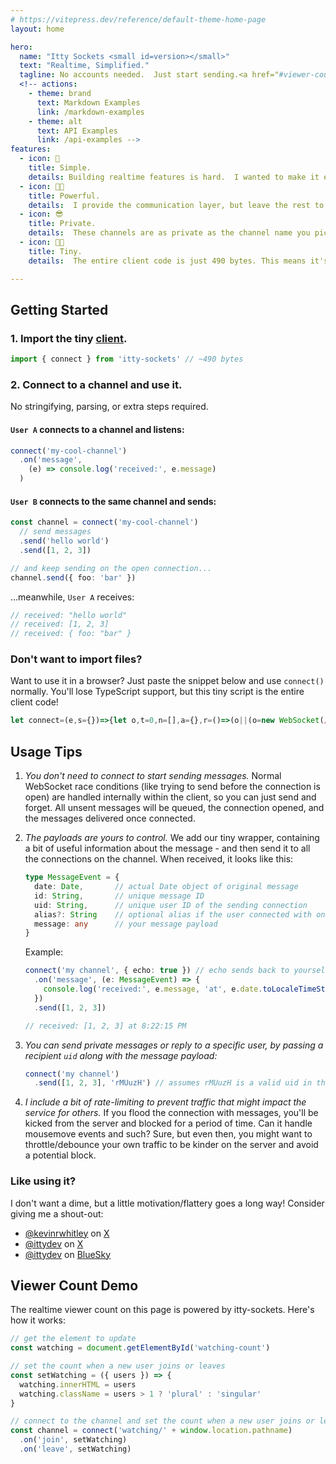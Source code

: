 ```yaml
---
# https://vitepress.dev/reference/default-theme-home-page
layout: home

hero:
  name: "Itty Sockets <small id=version></small>"
  text: "Realtime, Simplified."
  tagline: No accounts needed.  Just start sending.<a href="#viewer-count-demo" id="watching">There <span id="watching-count"></span> on this page. *</a>
  <!-- actions:
    - theme: brand
      text: Markdown Examples
      link: /markdown-examples
    - theme: alt
      text: API Examples
      link: /api-examples -->
features:
  - icon: 🚀
    title: Simple.
    details: Building realtime features is hard.  I wanted to make it easy <i>(mostly for myself)</i>.<br /><br /> Like... really easy.
  - icon: 💪🏼
    title: Powerful.
    details:  I provide the communication layer, but leave the rest to you.  Your payloads can be anything you want.
  - icon: 😎
    title: Private.
    details:  These channels are as private as the channel name you pick.  Plus, I log nothing, track nothing, and store nothing. That's easier for me, and safer for you.
  - icon: 😶‍🌫️
    title: Tiny.
    details:  The entire client code is just 490 bytes. This means it's easy to include anywhere you need it, even in the browser.

---
```


## Getting Started

### 1. Import the tiny [client](https://npmjs.com/package/itty-sockets).
```ts
import { connect } from 'itty-sockets' // ~490 bytes
```

### 2. Connect to a channel and use it.

No stringifying, parsing, or extra steps required.

#### `User A` connects to a channel and listens:
```ts
connect('my-cool-channel')
  .on('message',
    (e) => console.log('received:', e.message)
  )
```

#### `User B` connects to the same channel and sends:
```ts
const channel = connect('my-cool-channel')
  // send messages
  .send('hello world')
  .send([1, 2, 3])

// and keep sending on the open connection...
channel.send({ foo: 'bar' })
```

...meanwhile, `User A` receives:

```ts
// received: "hello world"
// received: [1, 2, 3]
// received: { foo: "bar" }
```

### Don't want to import files?
Want to use it in a browser?  Just paste the snippet below and use `connect()` normally.  You'll lose TypeScript support, but this tiny script is the entire client code!

```ts
let connect=(e,s={})=>{let o,t=0,n=[],a={},r=()=>(o||(o=new WebSocket(/^wss?:/.test(e)?e:"wss://ittysockets.io/c/"+e+"?"+new URLSearchParams(s)),o.onclose=()=>{t=0,o=null;for(let e of a.close??[])e()},o.onopen=()=>{for(;n.length;)o?.send(n.shift());for(let e of a.open??[])e();t&&o?.close()},o.onmessage=(e,s=JSON.parse(e.data))=>{for(let e of a[s.type??"message"]??[])e({...s,date:new Date(s.date)})}),l);const l=new Proxy(r,{get:(e,s)=>({close:()=>(1==o?.readyState?o.close():t=1,l),open:r,send:(e,s)=>(e=JSON.stringify(e),e=s?"@@"+s+"@@"+e:e,1==o?.readyState?(o.send(e),l):(n.push(e),r())),push:(e,s)=>(t=1,l.send(e,s)),on:(e,s)=>((a[e]??=[]).push(s),r()),remove:(e,s,o=a[e],t=o?.indexOf(s)??-1)=>(~t&&o?.splice(t,1),r())}[s])});return l};
```

## Usage Tips
1. *You don't need to connect to start sending messages.*
Normal WebSocket race conditions (like trying to send before the connection is open) are handled internally within the client, so you can just send and forget.
All unsent messages will be queued, the connection opened, and the messages delivered once connected.

1. *The payloads are yours to control.*  We add our tiny wrapper, containing a bit of useful information about the message - and then send it to all the connections on the channel.  When received, it looks like this:

    ```ts
    type MessageEvent = {
      date: Date,       // actual Date object of original message
      id: String,       // unique message ID
      uid: String,      // unique user ID of the sending connection
      alias?: String    // optional alias if the user connected with one
      message: any      // your message payload
    }
    ```

    Example:
    ```ts
    connect('my channel', { echo: true }) // echo sends back to yourself for testing
      .on('message', (e: MessageEvent) => {
        console.log('received:', e.message, 'at', e.date.toLocaleTimeString())
      })
      .send([1, 2, 3])

    // received: [1, 2, 3] at 8:22:15 PM
    ```

1. *You can send private messages or reply to a specific user, by passing a recipient `uid` along with the message payload:*
    ```ts
    connect('my channel')
      .send([1, 2, 3], 'rMUuzH') // assumes rMUuzH is a valid uid in the channel
    ```

1. *I include a bit of rate-limiting to prevent traffic that might impact the service for others.* If you flood the connection with messages, you'll be kicked from the server and blocked for a period of time.  Can it handle mousemove events and such?  Sure, but even then, you might want to throttle/debounce your own traffic to be kinder on the server and avoid a potential block.

### Like using it?
I don't want a dime, but a little motivation/flattery goes a long way! Consider giving me a shout-out:
  - [@kevinrwhitley](https://x.com/kevinrwhitley) on [X](https://x.com)
  - [@ittydev](https://x.com/ittydev) on [X](https://x.com)
  - [@ittydev](https://bsky.app/profile/itty.dev) on [BlueSky](https://bsky.app)


## Viewer Count Demo
The realtime viewer count on this page is powered by itty-sockets.  Here's how it works:
```ts
// get the element to update
const watching = document.getElementById('watching-count')

// set the count when a new user joins or leaves
const setWatching = ({ users }) => {
  watching.innerHTML = users
  watching.className = users > 1 ? 'plural' : 'singular'
}

// connect to the channel and set the count when a new user joins or leaves
const channel = connect('watching/' + window.location.pathname)
  .on('join', setWatching)
  .on('leave', setWatching)
```

<script setup>
  import { onMounted } from 'vue'
  import { connect } from 'itty-sockets'

  onMounted(async () => {
    const version = await fetch('https://ittysockets.io/version').then(r => r.text())
    console.log(`ittysockets.io @ v${version}`)
    document.getElementById('version').innerHTML = `v${version}`

    const watching = document.getElementById('watching-count')

    const setWatching = ({ users }) => {
      watching.innerHTML = users
      watching.className = users > 1 ? 'plural' : 'singular'
    }

    const channel = connect('watching/' + window.location.pathname)
      .on('join', setWatching)
      .on('leave', setWatching)

    return () => channel.close()
  })
</script>
